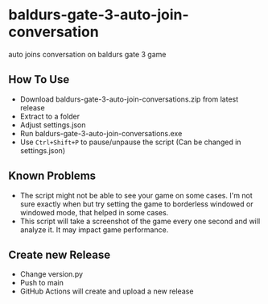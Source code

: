 # baldurs-gate-3-auto-join-conversation
auto joins conversation on baldurs gate 3 game


## How To Use

- Download baldurs-gate-3-auto-join-conversations.zip from latest release
- Extract to a folder
- Adjust settings.json
- Run baldurs-gate-3-auto-join-conversations.exe
- Use `Ctrl+Shift+P` to pause/unpause the script (Can be changed in settings.json)

## Known Problems

- The script might not be able to see your game on some cases. I'm not sure exactly when but try setting the game to borderless windowed or windowed mode, that helped in some cases.
- This script will take a screenshot of the game every one second and will analyze it. It may impact game performance.


## Create new Release

- Change version.py
- Push to main
- GitHub Actions will create and upload a new release
